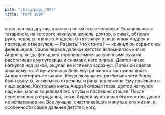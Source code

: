```yaml
---
path: "/blog/page_1994"
title: "Part 1994"
---
```


о делали над другою, красною ногой этого человека. Управившись с татарином, на которого накинули шинель, доктор, в очках, обтирая руки, подошел к князю Андрею.
Он взглянул в лицо князя Андрея и поспешно отвернулся.
— Раздеть! Что́ стоите? — крикнул он сердито на фельдшеров.
Самое первое далекое детство вспомнилось князю Андрею, когда фельдшер торопившимися засученными руками расстегивал ему пуговицы и снимал с него платье. Доктор низко нагнулся над раной, ощупал ее и тяжело вздохнул. Потом он сделал знак кому-то. И мучительная боль внутри живота заставила князя Андрея потерять сознание. Когда он очнулся, разбитые кости бедра были вынуты, клоки мяса отрезаны, и рана перевязана. Ему прыскали в лицо водою. Как только князь Андрей открыл глаза, доктор нагнулся над ним, молча поцеловал его в губы и поспешно отошел.
После перенесенного страдания, князь Андрей чувствовал блаженство, давно не испытанное им. Все лучшие, счастливейшие минуты в его жизни, в особенности самое дальнее детство, когд
